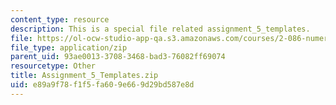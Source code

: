 ```yaml
---
content_type: resource
description: This is a special file related assignment_5_templates.
file: https://ol-ocw-studio-app-qa.s3.amazonaws.com/courses/2-086-numerical-computation-for-mechanical-engineers-fall-2014/e89a9f78f1f5fa609e669d29bd587e8d_Assignment_5_Templates.zip
file_type: application/zip
parent_uid: 93ae0013-3708-3468-bad3-76082ff69074
resourcetype: Other
title: Assignment_5_Templates.zip
uid: e89a9f78-f1f5-fa60-9e66-9d29bd587e8d
---
```

